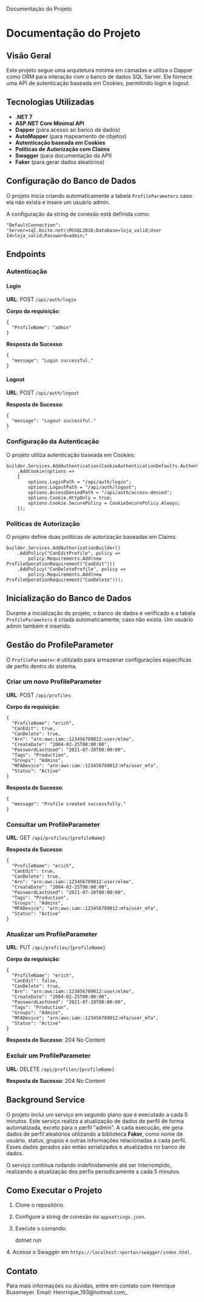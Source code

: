   Documentação do Projeto

Documentação do Projeto
=======================

Visão Geral
-----------

Este projeto segue uma arquitetura mínima em camadas e utiliza o Dapper como ORM para interação com o banco de dados SQL Server. Ele fornece uma API de autenticação baseada em Cookies, permitindo login e logout.

Tecnologias Utilizadas
----------------------

*   **.NET 7**
*   **ASP.NET Core Minimal API**
*   **Dapper** (para acesso ao banco de dados)
*   **AutoMapper** (para mapeamento de objetos)
*   **Autenticação baseada em Cookies**
*   **Políticas de Autorização com Claims**
*   **Swagger** (para documentação da API)
*   **Faker** (para gerar dados aleatórios)

Configuração do Banco de Dados
------------------------------

O projeto inicia criando automaticamente a tabela `ProfileParameters` caso ela não exista e insere um usuário admin.

A configuração da string de conexão está definida como:

    "DefaultConnection": "Server=sql.bsite.net\\MSSQL2016;Database=loja_valid;User Id=loja_valid;Password=admin;"

Endpoints
---------

### Autenticação

#### Login

**URL**: POST `/api/auth/login`

**Corpo da requisição**:

    
    {
      "ProfileName": "admin"
    }
        

**Resposta de Sucesso**:

    
    {
      "message": "Login successful."
    }
        

#### Logout

**URL**: POST `/api/auth/logout`

**Resposta de Sucesso**:

    
    {
      "message": "Logout successful."
    }
        

### Configuração da Autenticação

O projeto utiliza autenticação baseada em Cookies:

    
    builder.Services.AddAuthentication(CookieAuthenticationDefaults.AuthenticationScheme)
        .AddCookie(options =>
        {
            options.LoginPath = "/api/auth/login";
            options.LogoutPath = "/api/auth/logout";
            options.AccessDeniedPath = "/api/auth/access-denied";
            options.Cookie.HttpOnly = true;
            options.Cookie.SecurePolicy = CookieSecurePolicy.Always;
        });
        

### Políticas de Autorização

O projeto define duas políticas de autorização baseadas em Claims:

    
    builder.Services.AddAuthorizationBuilder()
        .AddPolicy("CanEditProfile", policy =>
            policy.Requirements.Add(new ProfileOperationRequirement("CanEdit")))
        .AddPolicy("CanDeleteProfile", policy =>
            policy.Requirements.Add(new ProfileOperationRequirement("CanDelete")));
        

Inicialização do Banco de Dados
-------------------------------

Durante a inicialização do projeto, o banco de dados é verificado e a tabela `ProfileParameters` é criada automaticamente, caso não exista. Um usuário admin também é inserido.

Gestão do ProfileParameter
--------------------------

O `ProfileParameter` é utilizado para armazenar configurações específicas de perfis dentro do sistema.

### Criar um novo ProfileParameter

**URL**: POST `/api/profiles`

**Corpo da requisição**:

    
    {
      "ProfileName": "erich",
      "CanEdit": true,
      "CanDelete": true,
      "Arn": "arn:aws:iam::123456789012:user/elmo",
      "CreateDate": "2004-02-25T00:00:00",
      "PasswordLastUsed": "2021-07-28T00:00:00",
      "Tags": "Production",
      "Groups": "Admins",
      "MFADevice": "arn:aws:iam::123456789012:mfa/user_mfa",
      "Status": "Active"
    }
        

**Resposta de Sucesso**:

    
    {
      "message": "Profile created successfully."
    }
        

### Consultar um ProfileParameter

**URL**: GET `/api/profiles/{profileName}`

**Resposta de Sucesso**:

    
    {
      "ProfileName": "erich",
      "CanEdit": true,
      "CanDelete": true,
      "Arn": "arn:aws:iam::123456789012:user/elmo",
      "CreateDate": "2004-02-25T00:00:00",
      "PasswordLastUsed": "2021-07-28T00:00:00",
      "Tags": "Production",
      "Groups": "Admins",
      "MFADevice": "arn:aws:iam::123456789012:mfa/user_mfa",
      "Status": "Active"
    }
        

### Atualizar um ProfileParameter

**URL**: PUT `/api/profiles/{profileName}`

**Corpo da requisição**:

    
    {
      "ProfileName": "erich",
      "CanEdit": false,
      "CanDelete": true,
      "Arn": "arn:aws:iam::123456789012:user/elmo",
      "CreateDate": "2004-02-25T00:00:00",
      "PasswordLastUsed": "2021-07-28T00:00:00",
      "Tags": "Production",
      "Groups": "Admins",
      "MFADevice": "arn:aws:iam::123456789012:mfa/user_mfa",
      "Status": "Active"
    }
        

**Resposta de Sucesso**: 204 No Content

### Excluir um ProfileParameter

**URL**: DELETE `/api/profiles/{profileName}`

**Resposta de Sucesso**: 204 No Content

Background Service
------------------

O projeto inclui um serviço em segundo plano que é executado a cada 5 minutos. Este serviço realiza a atualização de dados de perfil de forma automatizada, exceto para o perfil "admin". A cada execução, ele gera dados de perfil aleatórios utilizando a biblioteca **Faker**, como nome de usuário, status, grupos e outras informações relacionadas a cada perfil. Esses dados gerados são então serializados e atualizados no banco de dados.

O serviço continua rodando indefinidamente até ser interrompido, realizando a atualização dos perfis periodicamente a cada 5 minutos.

Como Executar o Projeto
-----------------------

1.  Clone o repositório.
2.  Configure a string de conexão no `appsettings.json`.
3.  Execute o comando:

    dotnet run

4\. Acesse o Swagger em `https://localhost:<porta>/swagger/index.html`.

Contato
-------

Para mais informações ou dúvidas, entre em contato com Henrique Bussmeyer.
Email: Henrrique_193@hotmail.com_
